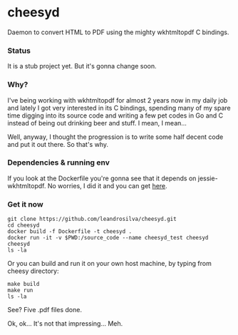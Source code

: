 # cheesyd

Daemon to convert HTML to PDF using the mighty wkhtmltopdf C bindings.

### Status

It is a stub project yet. But it's gonna change soon.

### Why?

I've being working with wkhtmltopdf for almost 2 years now in my daily job and lately I got very interested in its C bindings, spending many of my spare time digging into its source code and writing a few pet codes in Go and C instead of being out drinking beer and stuff. I mean, I mean...

Well, anyway, I thought the progression is to write some half decent code and put it out there. So that's why.

### Dependencies & running env

If you look at the Dockerfile you're gonna see that it depends on jessie-wkhtmltopdf. No worries, I did it and you can get [here](https://github.com/leandrosilva/jessie-wkhtmltopdf).

### Get it now

    git clone https://github.com/leandrosilva/cheesyd.git
    cd cheesyd
    docker build -f Dockerfile -t cheesyd .
    docker run -it -v $PWD:/source_code --name cheesyd_test cheesyd
    cheesyd
    ls -la

Or you can build and run it on your own host machine, by typing from cheesy directory:

    make build
    make run
    ls -la

See? Five .pdf files done.

Ok, ok... It's not that impressing... Meh.
